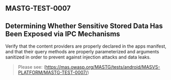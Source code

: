 ##  MASTG-TEST-0007

## Determining Whether Sensitive Stored Data Has Been Exposed via IPC Mechanisms

Verify that the content providers are properly declared in the apps manifest, and that their query methods are properly parameterized and arguments sanitized in order to prevent against injection attacks and data leaks.

> Please see: (https://mas.owasp.org/MASTG/tests/android/MASVS-PLATFORM/MASTG-TEST-0007/)